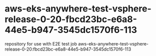 # aws-eks-anywhere-test-vsphere-release-0-20-fbcd23bc-e6a8-44e5-b947-3545dc1570f6-113
repository for use with E2E test job aws-eks-anywhere-test-vsphere-release-0-20:fbcd23bc-e6a8-44e5-b947-3545dc1570f6-113
